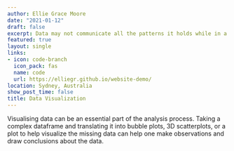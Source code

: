 ```yaml
---
author: Ellie Grace Moore
date: "2021-01-12"
draft: false
excerpt: Data may not communicate all the patterns it holds while in a data frame...so let's visualize it!
featured: true
layout: single
links:
- icon: code-branch
  icon_pack: fas
  name: code
  url: https://elliegr.github.io/website-demo/
location: Sydney, Australia
show_post_time: false
title: Data Visualization
---
```


Visualising data can be an essential part of the analysis process. Taking a complex dataframe and translating it into bubble plots, 3D scatterplots, or a plot to help visualize the missing data can help one make observations and draw conclusions about the data.